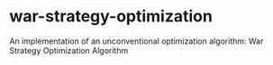 # war-strategy-optimization
An implementation of an unconventional optimization algorithm: War Strategy Optimization Algorithm
